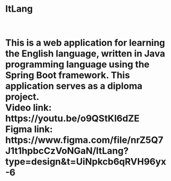 <h1>ItLang<h1>
<br>This is a web application for learning the English language, written in Java programming language using the Spring Boot framework. This application serves as a diploma project.
<br> Video link: https://youtu.be/o9QStKl6dZE 
<br> Figma link: https://www.figma.com/file/nrZ5Q7J1t1hpbcCzVoNGaN/ItLang?type=design&t=UiNpkcb6qRVH96yx-6
